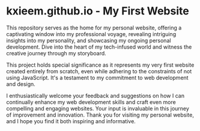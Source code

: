 # kxieem.github.io - My First Website
This repository serves as the home for my personal website, offering a captivating window into my professional voyage, revealing intriguing insights into my personality, and showcasing my ongoing personal development. Dive into the heart of my tech-infused world and witness the creative journey through my storyboard.

This project holds special significance as it represents my very first website created entirely from scratch, even while adhering to the constraints of not using JavaScript. It's a testament to my commitment to web development and design.

I enthusiastically welcome your feedback and suggestions on how I can continually enhance my web development skills and craft even more compelling and engaging websites. Your input is invaluable in this journey of improvement and innovation. Thank you for visiting my personal website, and I hope you find it both inspiring and informative.
